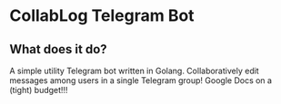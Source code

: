 # CollabLog Telegram Bot
## What does it do?
A simple utility Telegram bot written in Golang. Collaboratively edit messages
among users in a single Telegram group! Google Docs on a (tight) budget!!!
